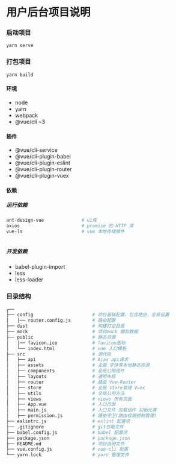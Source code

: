 # 用户后台项目说明

### 启动项目
```
yarn serve
```

### 打包项目
```
yarn build
```

#### 环境

- node
- yarn
- webpack
- @vue/cli ~3

#### 插件

- @vue/cli-service
- @vue/cli-plugin-babel
- @vue/cli-plugin-eslint
- @vue/cli-plugin-router
- @vue/cli-plugin-vuex

#### 依赖

##### 	运行依赖

```bash
ant-design-vue				# ui库
axios						# promise 的 HTTP 库
vue-ls						# vue 本地存储插件
	

```
##### 	开发依赖

- babel-plugin-import
- less
- less-loader

### 目录结构

```bash
┌──
├── config                     	# 项目基础配置，包含路由，全局设置
│   │── router.config.js       	# 路由配置
├── dist                       	# 构建打包目录
├── mock                       	# 项目mock 模拟数据
├── public                     	# 静态资源
│   │── favicon.ico            	# favicon图标
│   └── index.html             	# vue 入口模板
├── src                        	# 源代码
│   ├── api                    	# Ajax api请求
│   ├── assets                 	# 主题 字体等本地静态资源
│   ├── components             	# 全局公用组件
│   ├── layouts                	# 通用布局
│   ├── router                 	# 路由 Vue-Router
│   ├── store                  	# 全局 store管理 Vuex
│   ├── utils                  	# 全局公用方法 
│   ├── views                  	# views 所有页面
│   ├── App.vue                	# 入口页面
│   ├── main.js                	# 入口文件 加载组件 初始化等
│   ├── permission.js          	# 路由守卫(路由权限控制管理)
├── eslintrc.js                	# eslint 配置项
├── .gitignore                 	# git忽略文件
├── babel.config.js            	# babel 配置项
├── package.json               	# package.json
├── README.md					# 项目说明文件
├── vue.config.js				# vue-cli 配置
└── yarn.lock					# yarn 管理文件
```

